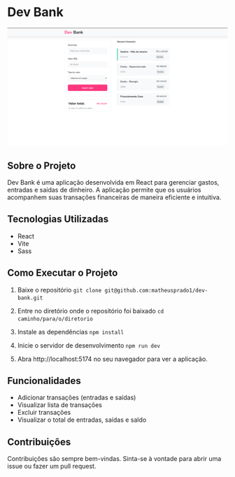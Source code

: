 # Dev Bank

<img src="./src/img/dev-bank.png"/>

## Sobre o Projeto

Dev Bank é uma aplicação desenvolvida em React para gerenciar gastos, entradas e saídas de dinheiro. A aplicação permite que os usuários acompanhem suas transações financeiras de maneira eficiente e intuitiva.

## Tecnologias Utilizadas

- React
- Vite
- Sass

## Como Executar o Projeto

1. Baixe o repositório
`git clone git@github.com:matheusprado1/dev-bank.git`

2. Entre no diretório onde o repositório foi baixado
`cd caminho/para/o/diretorio`

3. Instale as dependências
`npm install`

4. Inicie o servidor de desenvolvimento
`npm run dev`

5. Abra http://localhost:5174 no seu navegador para ver a aplicação.

## Funcionalidades

- Adicionar transações (entradas e saídas)
- Visualizar lista de transações
- Excluir transações
- Visualizar o total de entradas, saídas e saldo

## Contribuições

Contribuições são sempre bem-vindas. Sinta-se à vontade para abrir uma issue ou fazer um pull request.